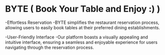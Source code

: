 # BYTE ( Book Your Table and Enjoy :) )

-Effortless Reservation
    -BYTE simplifies the restaurant reservation process, allowing users to easily book tables at their preferred dining establishments.
    
-User-Friendly Interface
    -Our platform boasts a visually appealing and intuitive interface, ensuring a seamless and enjoyable experience for users navigating through the reservation process.
 
